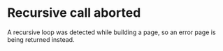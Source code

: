# Recursive call aborted

A recursive loop was detected while building a page, so an error page is being returned instead.
